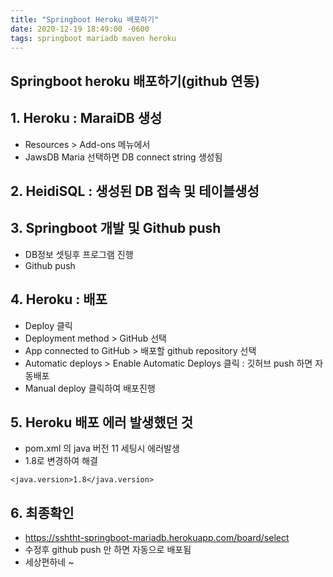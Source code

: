 ```yaml
---
title: "Springboot Heroku 배포하기"
date: 2020-12-19 18:49:00 -0600
tags: springboot mariadb maven heroku
---
```

## Springboot heroku 배포하기(github 연동)

## 1. Heroku : MaraiDB 생성
* Resources > Add-ons 메뉴에서
* JawsDB Maria 선택하면 DB connect string 생성됨

## 2. HeidiSQL : 생성된 DB 접속 및 테이블생성

## 3. Springboot 개발 및 Github push
* DB정보 셋팅후 프로그램 진행
* Github push

## 4. Heroku : 배포
* Deploy 클릭
* Deployment method > GitHub 선택
* App connected to GitHub > 배포할 github repository 선택
* Automatic deploys > Enable Automatic Deploys 클릭 : 깃허브 push 하면 자동배포
* Manual deploy 클릭하여 배포진행

## 5. Heroku 배포 에러 발생했던 것
* pom.xml 의 java 버전 11 세팅시 에러발생
* 1.8로 변경하여 해결

```
<java.version>1.8</java.version>
```

## 6. 최종확인
* <https://sshtht-springboot-mariadb.herokuapp.com/board/select>
* 수정후 github push 만 하면 자동으로 배포됨
* 세상편하네 ~

